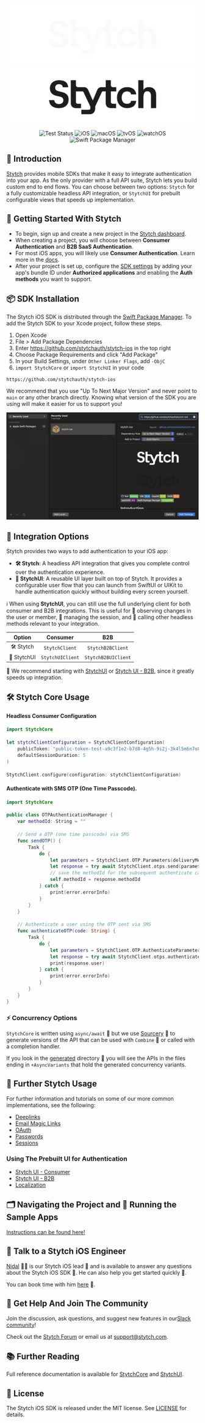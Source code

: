 <div align=center>

![Stytch iOS SDK](Resources/Assets/stytch-dark.png#gh-dark-mode-only)
![Stytch iOS SDK](Resources/Assets/stytch-light.png#gh-light-mode-only)

![Test Status](https://github.com/stytchauth/stytch-ios/actions/workflows/test.yml/badge.svg)
![iOS](https://img.shields.io/badge/iOS-15.0-blue) ![macOS](https://img.shields.io/badge/macOS-12.0-green) ![tvOS](https://img.shields.io/badge/tvOS-15.0-orange) ![watchOS](https://img.shields.io/badge/watchOS-8.0-purple)
![Swift Package Manager](https://img.shields.io/badge/Swift_Package_Manager-compatible-4BC51D)

</div>

## 📖 Introduction  

[Stytch](https://stytch.com) provides mobile SDKs that make it easy to integrate authentication into your app. As the only provider with a full API suite, Stytch lets you build custom end to end flows. You can choose between two options: `Stytch` for a fully customizable headless API integration, or `StytchUI` for prebuilt configurable views that speeds up implementation.



## 🚀 Getting Started With Stytch

- To begin, sign up and create a new project in the [Stytch dashboard](https://stytch.com/dashboard/home).  
- When creating a project, you will choose between **Consumer Authentication** and **B2B SaaS Authentication**. 
- For most iOS apps, you will likely use **Consumer Authentication**. Learn more in the [docs](https://stytch.com/docs/getting-started/b2b-vs-consumer-auth).  
- After your project is set up, configure the [SDK settings](https://stytch.com/dashboard/sdk-configuration) by adding your app's bundle ID under **Authorized applications** and enabling the **Auth methods** you want to support.



## 📦 SDK Installation

The Stytch iOS SDK is distributed through the [Swift Package Manager](https://www.swift.org/package-manager/). To add the Stytch SDK to your Xcode project, follow these steps.

1. Open Xcode
2. File > Add Package Dependencies
3. Enter https://github.com/stytchauth/stytch-ios in the top right
4. Choose Package Requirements and click "Add Package"
5. In your Build Settings, under `Other Linker Flags`, add `-ObjC`
6. `import StytchCore` or `import StytchUI` in your code

```
https://github.com/stytchauth/stytch-ios
```

We recommend that you use "Up To Next Major Version" and never point to `main` or any other branch directly. Knowing what version of the SDK you are using will make it easier for us to support you!

![package-installation](READMEs/assets/package-installation.png)



## 🔑 Integration Options

Stytch provides two ways to add authentication to your iOS app:

- **🛠️ Stytch**: A headless API integration that gives you complete control over the authentication experience.  
- **📱 StytchUI**: A reusable UI layer built on top of Stytch. It provides a configurable user flow that you can launch from SwiftUI or UIKit to handle authentication quickly without building every screen yourself.

ℹ️ When using **StytchUI**, you can still use the full underlying client for both consumer and B2B integrations. This is useful for 👤 observing changes in the user or member, 🔐 managing the session, and 🧩 calling other headless methods relevant to your integration.

| Option   | Consumer             | B2B                  |
|:--------:|:--------------------:|:--------------------:|
| 🛠️ Stytch   | `StytchClient`       | `StytchB2BClient`    |
| 📱 StytchUI | `StytchUIClient`     | `StytchB2BUIClient`  |

🚀 We recommend starting with [StytchUI](./READMEs/UI.md) or [Stytch UI - B2B](./READMEs/B2B-UI.md), since it greatly speeds up integration.



## 🛠️ Stytch Core Usage

#### Headless Consumer Configuration

``` swift
import StytchCore

let stytchClientConfiguration = StytchClientConfiguration(
    publicToken: "public-token-test-a9c3f1e2-b7d8-4g5h-9i2j-3k4l5m6n7o8p", 
    defaultSessionDuration: 5
)

StytchClient.configure(configuration: stytchClientConfiguration)
```

#### Authenticate with SMS OTP (One Time Passcode). 

``` swift
import StytchCore

public class OTPAuthenticationManager {
    var methodId: String = ""

    // Send a OTP (one time passcode) via SMS
    func sendOTP() {
        Task {
            do {
                let parameters = StytchClient.OTP.Parameters(deliveryMethod: .sms(phoneNumber: "+12125551234"))
                let response = try await StytchClient.otps.send(parameters: parameters)
                // save the methodId for the subsequent authenticate call
                self.methodId = response.methodId
            } catch {
                print(error.errorInfo)
            }
        }
    }
    
    // Authenticate a user using the OTP sent via SMS
    func authenticateOTP(code: String) {
        Task {
            do {
                let parameters = StytchClient.OTP.AuthenticateParameters(code: code, methodId: methodId)
                let response = try await StytchClient.otps.authenticate(parameters: parameters)
                print(response.user)
            } catch {
                print(error.errorInfo)
            }
        }
    }
}
```

### ⚡️ Concurrency Options

`StytchCore` is written using `async/await` 🦅 but we use [Sourcery](https://github.com/krzysztofzablocki/Sourcery) 🧪 to generate versions of the API that can be used with `Combine` 🔗 or called with a completion handler.  

If you look in the [generated](/Sources/StytchCore/Generated/) directory 📂 you will see the APIs in the files ending in `+AsyncVariants` that hold the generated concurrency variants.



## 🔧 Further Stytch Usage

For further information and tutorials on some of our more common implementations, see the following:
* [Deeplinks](./READMEs/Deeplinks.md)
* [Email Magic Links](./READMEs/EmailMagicLinks.md)
* [OAuth](./READMEs/OAuth.md)
* [Passwords](./READMEs/Passwords.md)
* [Sessions](./READMEs/Sessions.md)

### Using The Prebuilt UI for Authentication
* [Stytch UI - Consumer](./READMEs/UI.md)
* [Stytch UI - B2B](./READMEs/B2B-UI.md)
* [Localization](./READMEs/Localization.md)



## 🗂 Navigating the Project and 📱 Running the Sample Apps

[Instructions can be found here!](./READMEs/NavigatingTheProject.md)



## 💬 Talk to a Stytch iOS Engineer

[Nidal](https://www.linkedin.com/in/nidal-fakhouri/) 👨‍💻 is our Stytch iOS lead 🍎 and is available to answer any questions about the Stytch iOS SDK 📱. He can also help you get started quickly 🚀.  

You can book time with him [here](https://calendly.com/nfakhouri-stytch/30min) 📅.




## 🤝 Get Help And Join The Community

Join the discussion, ask questions, and suggest new features in our ​[Slack community](https://stytch.com/docs/resources/support/overview)!

Check out the [Stytch Forum](https://forum.stytch.com/) or email us at [support@stytch.com](mailto:support@stytch.com).



## 📚 Further Reading  

Full reference documentation is available for [StytchCore](https://stytchauth.github.io/stytch-ios/main/StytchCore/documentation/stytchcore/) and [StytchUI](https://stytchauth.github.io/stytch-ios/main/StytchUI/documentation/stytchui/).



## 📄 License

The Stytch iOS SDK is released under the MIT license. See [LICENSE](LICENSE) for details.
